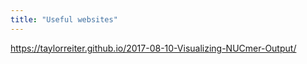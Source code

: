 ```yaml
---
title: "Useful websites"
---
```


https://taylorreiter.github.io/2017-08-10-Visualizing-NUCmer-Output/
